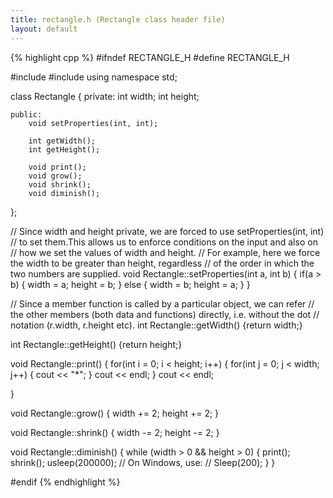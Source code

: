 ```yaml
---
title: rectangle.h (Rectangle class header file)
layout: default
---
```


{% highlight cpp %}
#ifndef RECTANGLE_H
#define RECTANGLE_H

#include<iostream>
#include<cstdlib>
using namespace std;

class Rectangle
{
    private:
        int width;
        int height;

    public:
        void setProperties(int, int);

        int getWidth();
        int getHeight();

        void print();
        void grow();
        void shrink();
        void diminish();

};

// Since width and height private, we are forced to use setProperties(int, int) 
// to set them.This allows us to enforce conditions on the input and also on 
// how we set the values of width and height.
// For example, here we force the width to be greater than height, regardless 
// of the order in which the two numbers are supplied.
void Rectangle::setProperties(int a, int b)
{
    if(a > b)
    {
        width  = a;
        height = b;
    }
    else
    {
        width  = b;
        height = a;
    }
}

// Since a member function is called by a particular object, we can refer 
// the other members (both data and functions) directly, i.e. without the dot 
// notation (r.width, r.height etc).
int Rectangle::getWidth() {return width;}

int Rectangle::getHeight() {return height;}

void Rectangle::print()
{
    for(int i = 0; i < height; i++)
    {
        for(int j = 0; j < width; j++)
        {
            cout << "*";
        }
        cout << endl;
    }
    cout << endl;

}

void Rectangle::grow()
{
    width += 2;
    height += 2;
}

void Rectangle::shrink()
{
    width -= 2;
    height -= 2;
}

void Rectangle::diminish()
{
    while (width > 0 && height > 0)
    {
        print();
        shrink();
        usleep(200000);
        // On Windows, use:
        // Sleep(200);
    }
}

#endif
{% endhighlight %}
